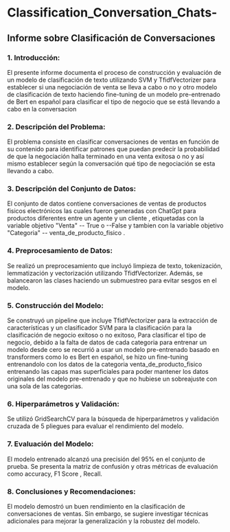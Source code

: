 # Classification_Conversation_Chats-

## Informe sobre Clasificación de Conversaciones 

### 1. Introducción:
El presente informe documenta el proceso de construcción y evaluación de un modelo de clasificación de texto utilizando SVM y TfidfVectorizer para establecer si una negociación de venta se lleva a cabo o no y otro modelo de clasificación de texto haciendo fine-tuning de un modelo pre-entrenado de Bert en español para clasificar el tipo de negocio que se está llevando a cabo en la conversacion

### 2. Descripción del Problema:
El problema consiste en clasificar conversaciones de ventas en función de su contenido para identificar patrones que puedan predecir la probabilidad de que la negociación halla terminado en una venta exitosa o no y así mismo establecer según la conversación qué tipo de negociación se esta llevando a cabo.

### 3. Descripción del Conjunto de Datos:
El conjunto de datos contiene conversaciones de ventas de productos fisicos electrónicos las cuales fueron generadas con ChatGpt para productos diferentes entre un agente y un cliente , etiquetadas con la variable objetivo "Venta" -- True o --False y tambien con la variable objetivo "Categoria" -- venta_de_producto_fisico  .

### 4. Preprocesamiento de Datos:
Se realizó un preprocesamiento que incluyó limpieza de texto, tokenización, lemmatización y vectorización utilizando TfidfVectorizer. Además, se balancearon las clases haciendo un submuestreo para evitar sesgos en el modelo.

### 5. Construcción del Modelo:
Se construyó un pipeline que incluye TfidfVectorizer para la extracción de características y un clasificador SVM para la clasificación para la clasificación de negocio exitoso o no exitoso, Para clasificar el tipo de negocio, debido a la falta de datos de cada categoria para entrenar un modelo desde cero se recurrió a usar un modelo pre-entrenado basado en transformers como lo es Bert en español, se hizo un fine-tuning entrenandolo con los datos de la categoria venta_de_producto_fisico entrenando las capas mas superficiales para poder mantener los datos originales del modelo pre-entrenado y que no hubiese un sobreajuste con una sola de las categorias.

### 6. Hiperparámetros y Validación:
Se utilizó GridSearchCV para la búsqueda de hiperparámetros y validación cruzada de 5 pliegues para evaluar el rendimiento del modelo.

### 7. Evaluación del Modelo:
El modelo entrenado alcanzó una precisión del 95% en el conjunto de prueba. Se presenta la matriz de confusión y otras métricas de evaluación como accuracy, F1 Score , Recall.

### 8. Conclusiones y Recomendaciones:
El modelo demostró un buen rendimiento en la clasificación de conversaciones de ventas. Sin embargo, se sugiere investigar técnicas adicionales para mejorar la generalización y la robustez del modelo.

